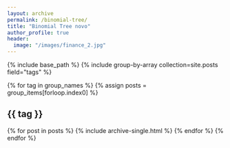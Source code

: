 ```yaml
---
layout: archive
permalink: /binomial-tree/
title: "Binomial Tree novo"
author_profile: true
header:
  image: "/images/finance_2.jpg"  
---
```


{% include base_path %}
{% include group-by-array collection=site.posts field="tags" %}

{% for tag in group_names %}
  {% assign posts = group_items[forloop.index0] %}
  <h2 id="{{ tag | slugify }}" class="archive__subtitle">{{ tag }}</h2>
  {% for post in posts %}
    {% include archive-single.html %}
  {% endfor %}
{% endfor %}
